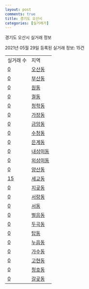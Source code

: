 ```yaml
---
layout: post
comments: true
title: 경기도 오산시
categories: [실거래가]
---
```


경기도 오산시 실거래 정보

2021년 05월 29일 등록된 실거래 정보: 15건


<table>
  <tr>
    <td>실거래 수</td>
    <td>지역</td>
  </tr>

  
  <tr>
    <td><a href="4137010100.html">0</a></td>
    <td><a href="4137010100.html">오산동</a></td>
  </tr>
    

  <tr>
    <td><a href="4137010200.html">0</a></td>
    <td><a href="4137010200.html">부산동</a></td>
  </tr>
    

  <tr>
    <td><a href="4137010300.html">0</a></td>
    <td><a href="4137010300.html">원동</a></td>
  </tr>
    

  <tr>
    <td><a href="4137010400.html">0</a></td>
    <td><a href="4137010400.html">궐동</a></td>
  </tr>
    

  <tr>
    <td><a href="4137010500.html">0</a></td>
    <td><a href="4137010500.html">청학동</a></td>
  </tr>
    

  <tr>
    <td><a href="4137010600.html">0</a></td>
    <td><a href="4137010600.html">가장동</a></td>
  </tr>
    

  <tr>
    <td><a href="4137010700.html">0</a></td>
    <td><a href="4137010700.html">금암동</a></td>
  </tr>
    

  <tr>
    <td><a href="4137010800.html">0</a></td>
    <td><a href="4137010800.html">수청동</a></td>
  </tr>
    

  <tr>
    <td><a href="4137010900.html">0</a></td>
    <td><a href="4137010900.html">은계동</a></td>
  </tr>
    

  <tr>
    <td><a href="4137011000.html">0</a></td>
    <td><a href="4137011000.html">내삼미동</a></td>
  </tr>
    

  <tr>
    <td><a href="4137011100.html">0</a></td>
    <td><a href="4137011100.html">외삼미동</a></td>
  </tr>
    

  <tr>
    <td><a href="4137011200.html">0</a></td>
    <td><a href="4137011200.html">양산동</a></td>
  </tr>
    

  <tr>
    <td><a href="4137011300.html">15</a></td>
    <td><a href="4137011300.html">세교동</a></td>
  </tr>
    

  <tr>
    <td><a href="4137011400.html">0</a></td>
    <td><a href="4137011400.html">지곶동</a></td>
  </tr>
    

  <tr>
    <td><a href="4137011500.html">0</a></td>
    <td><a href="4137011500.html">서랑동</a></td>
  </tr>
    

  <tr>
    <td><a href="4137011600.html">0</a></td>
    <td><a href="4137011600.html">서동</a></td>
  </tr>
    

  <tr>
    <td><a href="4137011700.html">0</a></td>
    <td><a href="4137011700.html">벌음동</a></td>
  </tr>
    

  <tr>
    <td><a href="4137011800.html">0</a></td>
    <td><a href="4137011800.html">두곡동</a></td>
  </tr>
    

  <tr>
    <td><a href="4137011900.html">0</a></td>
    <td><a href="4137011900.html">탑동</a></td>
  </tr>
    

  <tr>
    <td><a href="4137012000.html">0</a></td>
    <td><a href="4137012000.html">누읍동</a></td>
  </tr>
    

  <tr>
    <td><a href="4137012100.html">0</a></td>
    <td><a href="4137012100.html">가수동</a></td>
  </tr>
    

  <tr>
    <td><a href="4137012200.html">0</a></td>
    <td><a href="4137012200.html">고현동</a></td>
  </tr>
    

  <tr>
    <td><a href="4137012300.html">0</a></td>
    <td><a href="4137012300.html">청호동</a></td>
  </tr>
    

  <tr>
    <td><a href="4137012400.html">0</a></td>
    <td><a href="4137012400.html">갈곶동</a></td>
  </tr>
    


</table>
    